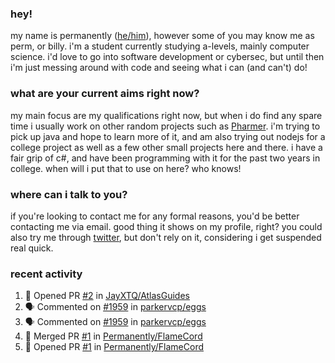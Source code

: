 ### hey!
my name is permanently ([he/him](https://pronoun.is/he)), however some of you may know me as perm, or billy. i'm a student currently studying a-levels, mainly computer science. i'd love to go into software development or cybersec, but until then i'm just messing around with code and seeing what i can (and can't) do!

### what are your current aims right now?
my main focus are my qualifications right now, but when i do find any spare time i usually work on other random projects such as [Pharmer](https://github.com/Permanently/Pharmer). i'm trying to pick up java and hope to learn more of it, and am also trying out nodejs for a college project as well as a few other small projects here and there. i have a fair grip of c#, and have been programming with it for the past two years in college. when will i put that to use on here? who knows!

### where can i talk to you?
if you're looking to contact me for any formal reasons, you'd be better contacting me via email. good thing it shows on my profile, right? you could also try me through [twitter](https://twitter.com/permanentlay), but don't rely on it, considering i get suspended real quick.

### recent activity
<!--START_SECTION:activity-->
1. 💪 Opened PR [#2](https://github.com/JayXTQ/AtlasGuides/pull/2) in [JayXTQ/AtlasGuides](https://github.com/JayXTQ/AtlasGuides)
2. 🗣 Commented on [#1959](https://github.com/parkervcp/eggs/issues/1959) in [parkervcp/eggs](https://github.com/parkervcp/eggs)
3. 🗣 Commented on [#1959](https://github.com/parkervcp/eggs/issues/1959) in [parkervcp/eggs](https://github.com/parkervcp/eggs)
4. 🎉 Merged PR [#1](https://github.com/Permanently/FlameCord/pull/1) in [Permanently/FlameCord](https://github.com/Permanently/FlameCord)
5. 💪 Opened PR [#1](https://github.com/Permanently/FlameCord/pull/1) in [Permanently/FlameCord](https://github.com/Permanently/FlameCord)
<!--END_SECTION:activity-->
